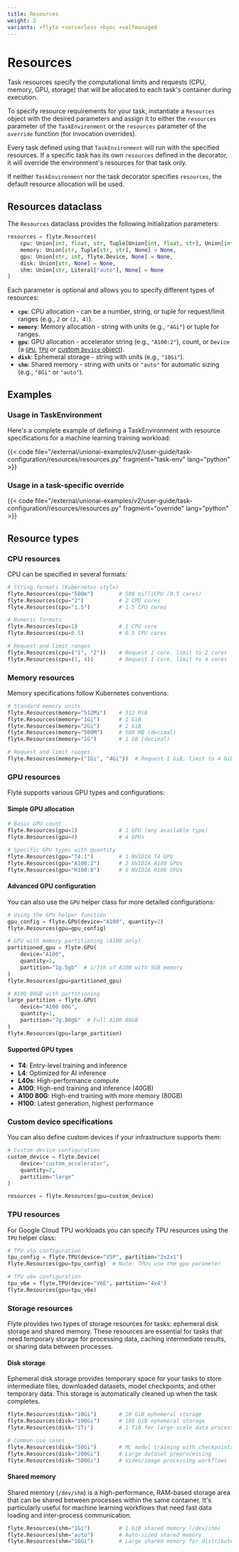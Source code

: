 ```yaml
---
title: Resources
weight: 2
variants: +flyte +serverless +byoc +selfmanaged
---
```


# Resources

Task resources specify the computational limits and requests (CPU, memory, GPU, storage) that will be allocated to each task's container during execution.

To specify resource requirements for your task, instantiate a `Resources` object with the desired parameters and assign it to either
the `resources` parameter of the `TaskEnvironment` or the `resources` parameter of the `override` function (for invocation overrides).

Every task defined using that `TaskEnvironment` will run with the specified resources.
If a specific task has its own `resources` defined in the decorator, it will override the environment's resources for that task only.

If neither `TaskEnvironment` nor the task decorator specifies `resources`, the default resource allocation will be used.

## Resources dataclass

The `Resources` dataclass provides the following initialization parameters:

```python
resources = flyte.Resources(
    cpu: Union[int, float, str, Tuple[Union[int, float, str], Union[int, float, str]], None] = None,
    memory: Union[str, Tuple[str, str], None] = None,
    gpu: Union[str, int, flyte.Device, None] = None,
    disk: Union[str, None] = None,
    shm: Union[str, Literal["auto"], None] = None
)
```

Each parameter is optional and allows you to specify different types of resources:

- **`cpu`**: CPU allocation - can be a number, string, or tuple for request/limit ranges (e.g., `2` or `(2, 4)`).
- **`memory`**: Memory allocation - string with units (e.g., `"4Gi"`) or tuple for ranges.
- **`gpu`**: GPU allocation - accelerator string (e.g., `"A100:2"`), count, or `Device` (a [`GPU`](#gpu-resources), [`TPU`](#tpu-resources) or [custom `Device` object](#custom-device-specifications)).
- **`disk`**: Ephemeral storage - string with units (e.g., `"10Gi"`).
- **`shm`**: Shared memory - string with units or `"auto"` for automatic sizing (e.g., `"8Gi"` or `"auto"`).

## Examples

### Usage in TaskEnvironment

Here's a complete example of defining a TaskEnvironment with resource specifications for a machine learning training workload:

{{< code file="/external/unionai-examples/v2/user-guide/task-configuration/resources/resources.py" fragment="task-env" lang="python" >}}

### Usage in a task-specific override

{{< code file="/external/unionai-examples/v2/user-guide/task-configuration/resources/resources.py" fragment="override" lang="python" >}}

## Resource types

### CPU resources

CPU can be specified in several formats:

```python
# String formats (Kubernetes-style)
flyte.Resources(cpu="500m")        # 500 milliCPU (0.5 cores)
flyte.Resources(cpu="2")           # 2 CPU cores
flyte.Resources(cpu="1.5")         # 1.5 CPU cores

# Numeric formats
flyte.Resources(cpu=1)             # 1 CPU core
flyte.Resources(cpu=0.5)           # 0.5 CPU cores

# Request and limit ranges
flyte.Resources(cpu=("1", "2"))    # Request 1 core, limit to 2 cores
flyte.Resources(cpu=(1, 4))        # Request 1 core, limit to 4 cores
```

### Memory resources

Memory specifications follow Kubernetes conventions:

```python
# Standard memory units
flyte.Resources(memory="512Mi")    # 512 MiB
flyte.Resources(memory="1Gi")      # 1 GiB
flyte.Resources(memory="2Gi")      # 2 GiB
flyte.Resources(memory="500M")     # 500 MB (decimal)
flyte.Resources(memory="1G")       # 1 GB (decimal)

# Request and limit ranges
flyte.Resources(memory=("1Gi", "4Gi"))  # Request 1 GiB, limit to 4 GiB
```

### GPU resources

Flyte supports various GPU types and configurations:

#### Simple GPU allocation

```python
# Basic GPU count
flyte.Resources(gpu=1)             # 1 GPU (any available type)
flyte.Resources(gpu=4)             # 4 GPUs

# Specific GPU types with quantity
flyte.Resources(gpu="T4:1")        # 1 NVIDIA T4 GPU
flyte.Resources(gpu="A100:2")      # 2 NVIDIA A100 GPUs
flyte.Resources(gpu="H100:8")      # 8 NVIDIA H100 GPUs
```

#### Advanced GPU configuration

You can also use the `GPU` helper class for more detailed configurations:

```python
# Using the GPU helper function
gpu_config = flyte.GPU(device="A100", quantity=2)
flyte.Resources(gpu=gpu_config)

# GPU with memory partitioning (A100 only)
partitioned_gpu = flyte.GPU(
    device="A100",
    quantity=1,
    partition="1g.5gb"  # 1/7th of A100 with 5GB memory
)
flyte.Resources(gpu=partitioned_gpu)

# A100 80GB with partitioning
large_partition = flyte.GPU(
    device="A100 80G",
    quantity=1,
    partition="7g.80gb"  # Full A100 80GB
)
flyte.Resources(gpu=large_partition)
```

#### Supported GPU types
- **T4**: Entry-level training and inference
- **L4**: Optimized for AI inference
- **L40s**: High-performance compute
- **A100**: High-end training and inference (40GB)
- **A100 80G**: High-end training with more memory (80GB)
- **H100**: Latest generation, highest performance

### Custom device specifications

You can also define custom devices if your infrastructure supports them:

```python
# Custom device configuration
custom_device = flyte.Device(
    device="custom_accelerator",
    quantity=2,
    partition="large"
)

resources = flyte.Resources(gpu=custom_device)
```
### TPU resources

For Google Cloud TPU workloads you can specify TPU resources using the `TPU` helper class:

```python
# TPU v5p configuration
tpu_config = flyte.TPU(device="V5P", partition="2x2x1")
flyte.Resources(gpu=tpu_config)  # Note: TPUs use the gpu parameter

# TPU v6e configuration
tpu_v6e = flyte.TPU(device="V6E", partition="4x4")
flyte.Resources(gpu=tpu_v6e)
```

### Storage resources

Flyte provides two types of storage resources for tasks: ephemeral disk storage and shared memory.
These resources are essential for tasks that need temporary storage for processing data, caching intermediate results, or sharing data between processes.

#### Disk storage

Ephemeral disk storage provides temporary space for your tasks to store intermediate files, downloaded datasets, model checkpoints, and other temporary data. This storage is automatically cleaned up when the task completes.

```python
flyte.Resources(disk="10Gi")       # 10 GiB ephemeral storage
flyte.Resources(disk="100Gi")      # 100 GiB ephemeral storage
flyte.Resources(disk="1Ti")        # 1 TiB for large-scale data processing

# Common use cases
flyte.Resources(disk="50Gi")       # ML model training with checkpoints
flyte.Resources(disk="200Gi")      # Large dataset preprocessing
flyte.Resources(disk="500Gi")      # Video/image processing workflows
```

#### Shared memory

Shared memory (`/dev/shm`) is a high-performance, RAM-based storage area that can be shared between processes within the same container. It's particularly useful for machine learning workflows that need fast data loading and inter-process communication.

```python
flyte.Resources(shm="1Gi")         # 1 GiB shared memory (/dev/shm)
flyte.Resources(shm="auto")        # Auto-sized shared memory
flyte.Resources(shm="16Gi")        # Large shared memory for distributed training
```
